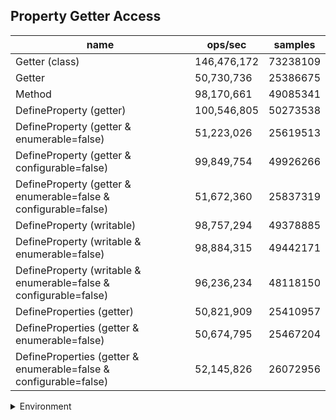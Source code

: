 ## Property Getter Access

|name|ops/sec|samples|
|-|-|-|
|Getter (class)|146,476,172|73238109|
|Getter|50,730,736|25386675|
|Method|98,170,661|49085341|
|DefineProperty (getter)|100,546,805|50273538|
|DefineProperty (getter & enumerable=false)|51,223,026|25619513|
|DefineProperty (getter & configurable=false)|99,849,754|49926266|
|DefineProperty (getter & enumerable=false & configurable=false)|51,672,360|25837319|
|DefineProperty (writable)|98,757,294|49378885|
|DefineProperty (writable & enumerable=false)|98,884,315|49442171|
|DefineProperty (writable & enumerable=false & configurable=false)|96,236,234|48118150|
|DefineProperties (getter)|50,821,909|25410957|
|DefineProperties (getter & enumerable=false)|50,674,795|25467204|
|DefineProperties (getter & enumerable=false & configurable=false)|52,145,826|26072956|


<details>
<summary>Environment</summary>

* __Machine:__ linux x64 | 4 vCPUs | 7.6GB Mem
* __Run:__ Fri Oct 11 2024 18:43:18 GMT+0000 (Coordinated Universal Time)
* __Node:__ `v20.17.0`
</details>

<!--
{"environment":{"platform":"linux","arch":"x64","cpus":4,"totalMemory":7.597888946533203},"benchmarks":[{"name":"Getter (class)","opsSec":146476172.88533875,"samples":73238109},{"name":"Getter","opsSec":50730736.58711272,"samples":25386675},{"name":"Method","opsSec":98170661.3841611,"samples":49085341},{"name":"DefineProperty (getter)","opsSec":100546805.52909312,"samples":50273538},{"name":"DefineProperty (getter & enumerable=false)","opsSec":51223026.18043438,"samples":25619513},{"name":"DefineProperty (getter & configurable=false)","opsSec":99849754.77892058,"samples":49926266},{"name":"DefineProperty (getter & enumerable=false & configurable=false)","opsSec":51672360.17901859,"samples":25837319},{"name":"DefineProperty (writable)","opsSec":98757294.18735659,"samples":49378885},{"name":"DefineProperty (writable & enumerable=false)","opsSec":98884315.30123487,"samples":49442171},{"name":"DefineProperty (writable & enumerable=false & configurable=false)","opsSec":96236234.36688817,"samples":48118150},{"name":"DefineProperties (getter)","opsSec":50821909.8326034,"samples":25410957},{"name":"DefineProperties (getter & enumerable=false)","opsSec":50674795.85202092,"samples":25467204},{"name":"DefineProperties (getter & enumerable=false & configurable=false)","opsSec":52145826.48084457,"samples":26072956}]}-->
